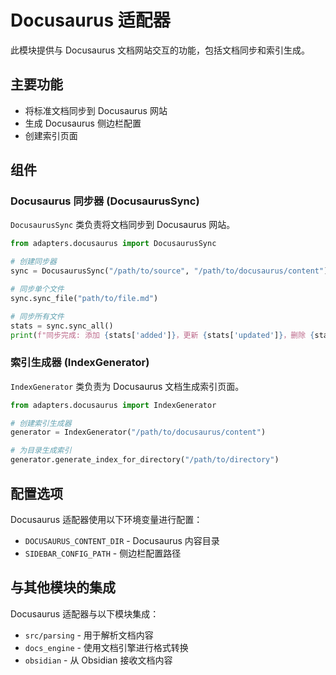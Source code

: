 # Docusaurus 适配器

此模块提供与 Docusaurus 文档网站交互的功能，包括文档同步和索引生成。

## 主要功能

- 将标准文档同步到 Docusaurus 网站
- 生成 Docusaurus 侧边栏配置
- 创建索引页面

## 组件

### Docusaurus 同步器 (DocusaurusSync)

`DocusaurusSync` 类负责将文档同步到 Docusaurus 网站。

```python
from adapters.docusaurus import DocusaurusSync

# 创建同步器
sync = DocusaurusSync("/path/to/source", "/path/to/docusaurus/content")

# 同步单个文件
sync.sync_file("path/to/file.md")

# 同步所有文件
stats = sync.sync_all()
print(f"同步完成: 添加 {stats['added']}，更新 {stats['updated']}，删除 {stats['deleted']}")
```

### 索引生成器 (IndexGenerator)

`IndexGenerator` 类负责为 Docusaurus 文档生成索引页面。

```python
from adapters.docusaurus import IndexGenerator

# 创建索引生成器
generator = IndexGenerator("/path/to/docusaurus/content")

# 为目录生成索引
generator.generate_index_for_directory("/path/to/directory")
```

## 配置选项

Docusaurus 适配器使用以下环境变量进行配置：

- `DOCUSAURUS_CONTENT_DIR` - Docusaurus 内容目录
- `SIDEBAR_CONFIG_PATH` - 侧边栏配置路径

## 与其他模块的集成

Docusaurus 适配器与以下模块集成：

- `src/parsing` - 用于解析文档内容
- `docs_engine` - 使用文档引擎进行格式转换
- `obsidian` - 从 Obsidian 接收文档内容
